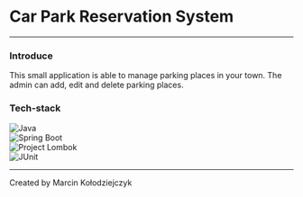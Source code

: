 # Car Park Reservation System
***
### Introduce
This small application is able to manage parking places in your town. The admin can add, edit and delete parking places.

### Tech-stack
![Java](https://img.shields.io/badge/Java-17-brightgreen.svg)<br />
![Spring Boot](https://img.shields.io/badge/Spring%20Boot-2.7.6-brightgreen.svg)<br />
![Project Lombok](https://img.shields.io/badge/Project%20Lombok--brightgreen.svg)<br />
![JUnit](https://img.shields.io/badge/JUnit-5.8.2-brightgreen.svg)<br />


***
Created by Marcin Kołodziejczyk